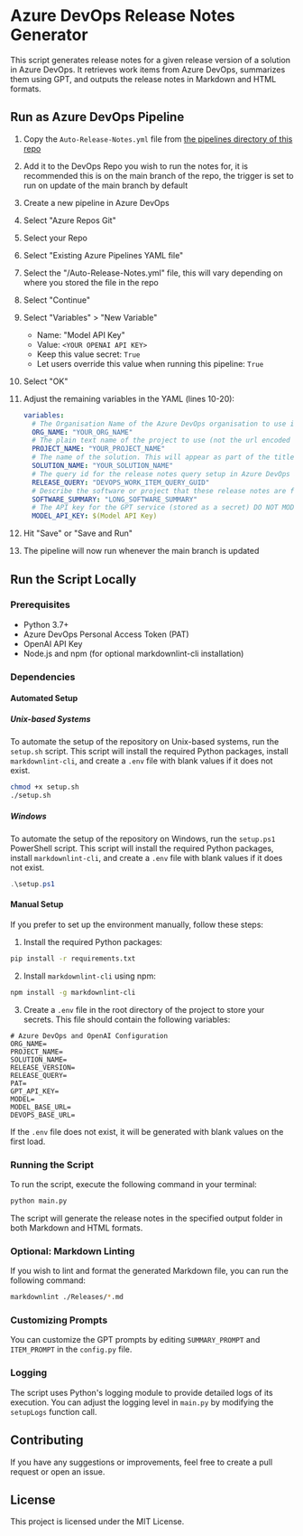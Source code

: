 # Azure DevOps Release Notes Generator

This script generates release notes for a given release version of a solution in Azure DevOps. It retrieves work items from Azure DevOps, summarizes them using GPT, and outputs the release notes in Markdown and HTML formats.

## Run as Azure DevOps Pipeline

1. Copy the `Auto-Release-Notes.yml` file from [the pipelines directory of this repo](/pipelines)
2. Add it to the DevOps Repo you wish to run the notes for, it is recommended this is on the main branch of the repo, the trigger is set to run on update of the main branch by default
3. Create a new pipeline in Azure DevOps
4. Select "Azure Repos Git"
5. Select your Repo
6. Select "Existing Azure Pipelines YAML file"
7. Select the "/Auto-Release-Notes.yml" file, this will vary depending on where you stored the file in the repo
8. Select "Continue"
9. Select "Variables" > "New Variable"
   - Name: "Model API Key"
   - Value: `<YOUR OPENAI API KEY>`
   - Keep this value secret: `True`
   - Let users override this value when running this pipeline: `True`
10. Select "OK"
11. Adjust the remaining variables in the YAML (lines 10-20):

    ```yaml
    variables:
      # The Organisation Name of the Azure DevOps organisation to use i.e. "contoso" from "https://dev.azure.com/contoso"
      ORG_NAME: "YOUR_ORG_NAME"
      # The plain text name of the project to use (not the url encoded version) i.e. "My Project" from "https://dev.azure.com/contoso/My%20Project"
      PROJECT_NAME: "YOUR_PROJECT_NAME"
      # The name of the solution. This will appear as part of the title of the notes document
      SOLUTION_NAME: "YOUR_SOLUTION_NAME"
      # The query id for the release notes query setup in Azure DevOps as a GUID i.e. "f5b6e2af-8f0c-4f6c-9a8b-3f3f2b7e0c1e" from "https://dev.azure.com/contoso/My%20Project/_queries/query/f5b6e2af-8f0c-4f6c-9a8b-3f3f2b7e0c1e"
      RELEASE_QUERY: "DEVOPS_WORK_ITEM_QUERY_GUID"
      # Describe the software or project that these release notes are for, this provides context to GPT and the notes being written
      SOFTWARE_SUMMARY: "LONG_SOFTWARE_SUMMARY"
      # The API key for the GPT service (stored as a secret) DO NOT MODIFY THE BELOW OR ENTER YOUR API KEY HERE.
      MODEL_API_KEY: $(Model API Key)
    ```

12. Hit "Save" or "Save and Run"
13. The pipeline will now run whenever the main branch is updated

## Run the Script Locally

### Prerequisites

- Python 3.7+
- Azure DevOps Personal Access Token (PAT)
- OpenAI API Key
- Node.js and npm (for optional markdownlint-cli installation)

### Dependencies

#### Automated Setup

##### Unix-based Systems

To automate the setup of the repository on Unix-based systems, run the `setup.sh` script. This script will install the required Python packages, install `markdownlint-cli`, and create a `.env` file with blank values if it does not exist.

```bash
chmod +x setup.sh
./setup.sh
```

##### Windows

To automate the setup of the repository on Windows, run the `setup.ps1` PowerShell script. This script will install the required Python packages, install `markdownlint-cli`, and create a `.env` file with blank values if it does not exist.

```powershell
.\setup.ps1
```

#### Manual Setup

If you prefer to set up the environment manually, follow these steps:

1. Install the required Python packages:

```bash
pip install -r requirements.txt
```

2. Install `markdownlint-cli` using npm:

```bash
npm install -g markdownlint-cli
```

3. Create a `.env` file in the root directory of the project to store your secrets. This file should contain the following variables:

```dotenv
# Azure DevOps and OpenAI Configuration
ORG_NAME=
PROJECT_NAME=
SOLUTION_NAME=
RELEASE_VERSION=
RELEASE_QUERY=
PAT=
GPT_API_KEY=
MODEL=
MODEL_BASE_URL=
DEVOPS_BASE_URL=
```

If the `.env` file does not exist, it will be generated with blank values on the first load.

### Running the Script

To run the script, execute the following command in your terminal:

```bash
python main.py
```

The script will generate the release notes in the specified output folder in both Markdown and HTML formats.

### Optional: Markdown Linting

If you wish to lint and format the generated Markdown file, you can run the following command:

```bash
markdownlint ./Releases/*.md
```

### Customizing Prompts

You can customize the GPT prompts by editing `SUMMARY_PROMPT` and `ITEM_PROMPT` in the `config.py` file.

### Logging

The script uses Python's logging module to provide detailed logs of its execution. You can adjust the logging level in `main.py` by modifying the `setupLogs` function call.

## Contributing

If you have any suggestions or improvements, feel free to create a pull request or open an issue.

## License

This project is licensed under the MIT License.